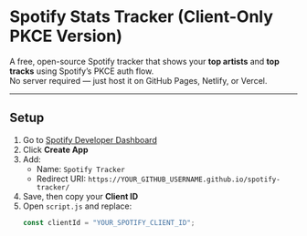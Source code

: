 # Spotify Stats Tracker (Client-Only PKCE Version)

A free, open-source Spotify tracker that shows your **top artists** and **top tracks** using Spotify’s PKCE auth flow.  
No server required — just host it on GitHub Pages, Netlify, or Vercel.

---

## Setup

1. Go to [Spotify Developer Dashboard](https://developer.spotify.com/dashboard)
2. Click **Create App**
3. Add:
   - Name: `Spotify Tracker`
   - Redirect URI: `https://YOUR_GITHUB_USERNAME.github.io/spotify-tracker/`
4. Save, then copy your **Client ID**
5. Open `script.js` and replace:
   ```javascript
   const clientId = "YOUR_SPOTIFY_CLIENT_ID";
